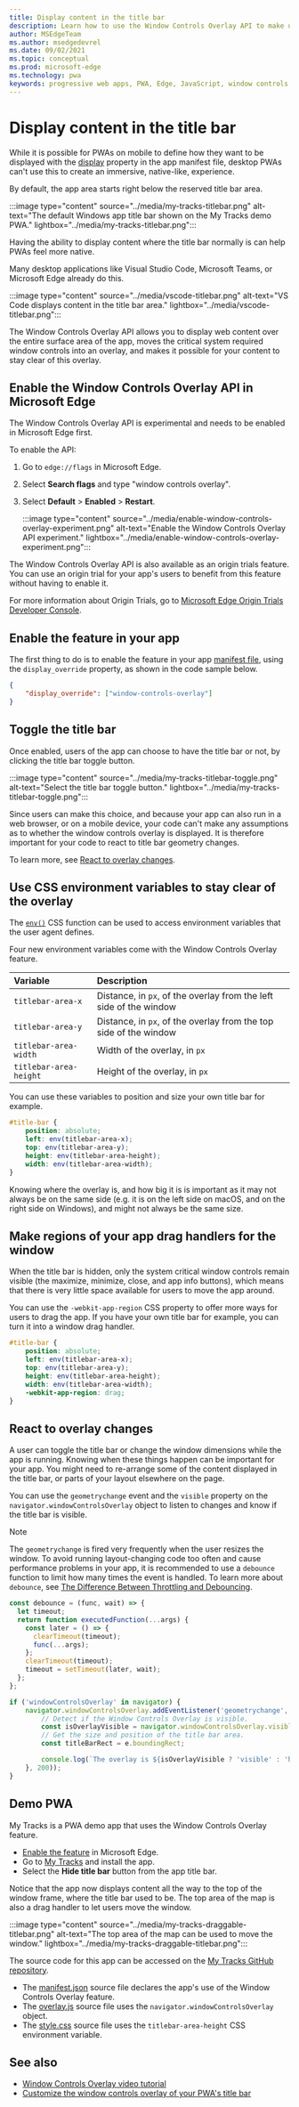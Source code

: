 ```yaml
---
title: Display content in the title bar
description: Learn how to use the Window Controls Overlay API to make use of the entire window area for your app.
author: MSEdgeTeam
ms.author: msedgedevrel
ms.date: 09/02/2021
ms.topic: conceptual
ms.prod: microsoft-edge
ms.technology: pwa
keywords: progressive web apps, PWA, Edge, JavaScript, window controls overlay, API
---
```

# Display content in the title bar

While it is possible for PWAs on mobile to define how they want to be displayed with the [display](https://developer.mozilla.org/docs/Web/Manifest/display) property in the app manifest file, desktop PWAs can't use this to create an immersive, native-like, experience.

By default, the app area starts right below the reserved title bar area.

:::image type="content" source="../media/my-tracks-titlebar.png" alt-text="The default Windows app title bar shown on the My Tracks demo PWA." lightbox="../media/my-tracks-titlebar.png":::

Having the ability to display content where the title bar normally is can help PWAs feel more native.

Many desktop applications like Visual Studio Code, Microsoft Teams, or Microsoft Edge already do this.

:::image type="content" source="../media/vscode-titlebar.png" alt-text="VS Code displays content in the title bar area." lightbox="../media/vscode-titlebar.png":::

The Window Controls Overlay API allows you to display web content over the entire surface area of the app, moves the critical system required window controls into an overlay, and makes it possible for your content to stay clear of this overlay.


<!-- ====================================================================== -->
## Enable the Window Controls Overlay API in Microsoft Edge

The Window Controls Overlay API is experimental and needs to be enabled in Microsoft Edge first.

To enable the API:

1.  Go to `edge://flags` in Microsoft Edge.
1.  Select **Search flags** and type "window controls overlay".
1.  Select **Default** > **Enabled** > **Restart**.

    :::image type="content" source="../media/enable-window-controls-overlay-experiment.png" alt-text="Enable the Window Controls Overlay API experiment." lightbox="../media/enable-window-controls-overlay-experiment.png":::

The Window Controls Overlay API is also available as an origin trials feature. You can use an origin trial for your app's users to benefit from this feature without having to enable it.

For more information about Origin Trials, go to [Microsoft Edge Origin Trials Developer Console](https://developer.microsoft.com/microsoft-edge/origin-trials).


<!-- ====================================================================== -->
## Enable the feature in your app

The first thing to do is to enable the feature in your app [manifest file](./web-app-manifests.md), using the `display_override` property, as shown in the code sample below.

```json
{
    "display_override": ["window-controls-overlay"]
}
```


<!-- ====================================================================== -->
## Toggle the title bar

Once enabled, users of the app can choose to have the title bar or not, by clicking the title bar toggle button.

:::image type="content" source="../media/my-tracks-titlebar-toggle.png" alt-text="Select the title bar toggle button." lightbox="../media/my-tracks-titlebar-toggle.png":::

Since users can make this choice, and because your app can also run in a web browser, or on a mobile device, your code can't make any assumptions as to whether the window controls overlay is displayed. It is therefore important for your code to react to title bar geometry changes.

To learn more, see [React to overlay changes](#react-to-overlay-changes).


<!-- ====================================================================== -->
## Use CSS environment variables to stay clear of the overlay

The [`env()`](https://developer.mozilla.org/docs/Web/CSS/env) CSS function can be used to access environment variables that the user agent defines.

Four new environment variables come with the Window Controls Overlay feature.

| Variable | Description |
|:--- |:---
| `titlebar-area-x` | Distance, in `px`, of the overlay from the left side of the window |
| `titlebar-area-y` | Distance, in `px`, of the overlay from the top side of the window |
| `titlebar-area-width` | Width of the overlay, in `px` |
| `titlebar-area-height` | Height of the overlay, in `px` |

You can use these variables to position and size your own title bar for example.

```css
#title-bar {
    position: absolute;
    left: env(titlebar-area-x);
    top: env(titlebar-area-y);
    height: env(titlebar-area-height);
    width: env(titlebar-area-width);
}
```

Knowing where the overlay is, and how big it is is important as it may not always be on the same side (e.g. it is on the left side on macOS, and on the right side on Windows), and might not always be the same size.


<!-- ====================================================================== -->
## Make regions of your app drag handlers for the window

When the title bar is hidden, only the system critical window controls remain visible (the maximize, minimize, close, and app info buttons), which means that there is very little space available for users to move the app around.

You can use the `-webkit-app-region` CSS property to offer more ways for users to drag the app. If you have your own title bar for example, you can turn it into a window drag handler.

```css
#title-bar {
    position: absolute;
    left: env(titlebar-area-x);
    top: env(titlebar-area-y);
    height: env(titlebar-area-height);
    width: env(titlebar-area-width);
    -webkit-app-region: drag;
}
```


<!-- ====================================================================== -->
## React to overlay changes

A user can toggle the title bar or change the window dimensions while the app is running. Knowing when these things happen can be important for your app. You might need to re-arrange some of the content displayed in the title bar, or parts of your layout elsewhere on the page.

You can use the `geometrychange` event and the `visible` property on the `navigator.windowControlsOverlay` object to listen to changes and know if the title bar is visible.

> [!NOTE]
> The `geometrychange` is fired very frequently when the user resizes the window. To avoid running layout-changing code too often and cause performance problems in your app, it is recommended to use a `debounce` function to limit how many times the event is handled.
> To learn more about `debounce`, see [The Difference Between Throttling and Debouncing](https://css-tricks.com/the-difference-between-throttling-and-debouncing/).

```javascript
const debounce = (func, wait) => {
  let timeout;
  return function executedFunction(...args) {
    const later = () => {
      clearTimeout(timeout);
      func(...args);
    };
    clearTimeout(timeout);
    timeout = setTimeout(later, wait);
  };
};

if ('windowControlsOverlay' in navigator) {
    navigator.windowControlsOverlay.addEventListener('geometrychange', debounce(e => {
        // Detect if the Window Controls Overlay is visible.
        const isOverlayVisible = navigator.windowControlsOverlay.visible;
        // Get the size and position of the title bar area.
        const titleBarRect = e.boundingRect;

        console.log(`The overlay is ${isOverlayVisible ? 'visible' : 'hidden'}, the title bar width is ${titleBarRect.width}px`);
    }, 200));
}
```


<!-- ====================================================================== -->
## Demo PWA

My Tracks is a PWA demo app that uses the Window Controls Overlay feature.

* [Enable the feature](#enable-the-feature-in-your-app) in Microsoft Edge.
* Go to [My Tracks](https://captainbrosset.github.io/mytracks/) and install the app.
* Select the **Hide title bar** button from the app title bar.

Notice that the app now displays content all the way to the top of the window frame, where the title bar used to be. The top area of the map is also a drag handler to let users move the window.

:::image type="content" source="../media/my-tracks-draggable-titlebar.png" alt-text="The top area of the map can be used to move the window." lightbox="../media/my-tracks-draggable-titlebar.png":::

The source code for this app can be accessed on the [My Tracks GitHub repository](https://github.com/captainbrosset/mytracks).

* The [manifest.json](https://github.com/captainbrosset/mytracks/blob/main/mytracks/manifest.json) source file declares the app's use of the Window Controls Overlay feature.
* The [overlay.js](https://github.com/captainbrosset/mytracks/blob/main/src/overlay.js) source file uses the `navigator.windowControlsOverlay` object.
* The [style.css](https://github.com/captainbrosset/mytracks/blob/main/mytracks/style.css) source file uses the `titlebar-area-height` CSS environment variable.


<!-- ====================================================================== -->
## See also

*   [Window Controls Overlay video tutorial](https://www.youtube.com/watch?v=NvClp35dFVI)
*   [Customize the window controls overlay of your PWA's title bar](https://web.dev/window-controls-overlay/)


<!-- links -->
[CssTricksThrottlingDebouncing]: https://css-tricks.com/the-difference-between-throttling-and-debouncing/ "The Difference Between Throttling and Debouncing  | CSS-Tricks"
[WebDevWindowControlsOverlay]: https://web.dev/window-controls-overlay/ "Customize the window controls overlay of your PWA's title bar | web.dev"
[MyTracksDemoApp]: https://captainbrosset.github.io/mytracks/ "My Tracks"
[MyTracksDemoAppGitHub]: https://github.com/captainbrosset/mytracks "Sample web app to demonstrate PWA desktop features | GitHub"
[MyTracksDemoAppManifestJsonFile]: https://github.com/captainbrosset/mytracks/blob/main/mytracks/manifest.json
[MyTracksDemoAppOverlayJsFile]: https://github.com/captainbrosset/mytracks/blob/main/src/overlay.js
[MyTracksDemoAppStyleCssFile]: https://github.com/captainbrosset/mytracks/blob/main/mytracks/style.css
